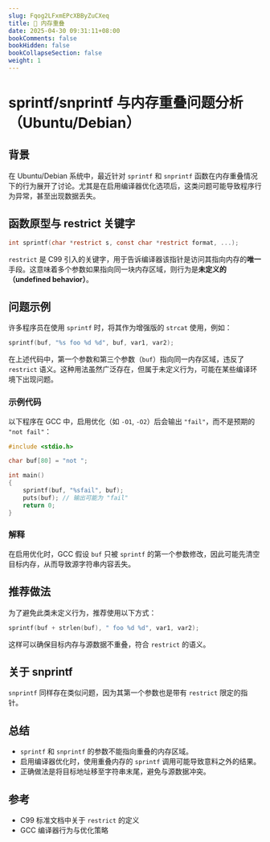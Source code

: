 ```yaml
---
slug: Fqog2LFxmEPcXBByZuCXeq
title: 📝 内存重叠
date: 2025-04-30 09:31:11+08:00
bookComments: false
bookHidden: false
bookCollapseSection: false
weight: 1
---
```


# sprintf/snprintf 与内存重叠问题分析（Ubuntu/Debian）

## 背景

在 Ubuntu/Debian 系统中，最近针对 `sprintf` 和 `snprintf` 函数在内存重叠情况下的行为展开了讨论。尤其是在启用编译器优化选项后，这类问题可能导致程序行为异常，甚至出现数据丢失。

## 函数原型与 restrict 关键字

```c
int sprintf(char *restrict s, const char *restrict format, ...);
```

`restrict` 是 C99 引入的关键字，用于告诉编译器该指针是访问其指向内存的**唯一**手段。这意味着多个参数如果指向同一块内存区域，则行为是**未定义的（undefined behavior）**。

## 问题示例

许多程序员在使用 `sprintf` 时，将其作为增强版的 `strcat` 使用，例如：

```c
sprintf(buf, "%s foo %d %d", buf, var1, var2);
```

在上述代码中，第一个参数和第三个参数（`buf`）指向同一内存区域，违反了 `restrict` 语义。这种用法虽然广泛存在，但属于未定义行为，可能在某些编译环境下出现问题。

### 示例代码

以下程序在 GCC 中，启用优化（如 `-O1`, `-O2`）后会输出 `"fail"`，而不是预期的 `"not fail"`：

```c
#include <stdio.h>

char buf[80] = "not ";

int main()
{
    sprintf(buf, "%sfail", buf);
    puts(buf); // 输出可能为 "fail"
    return 0;
}
```

### 解释

在启用优化时，GCC 假设 `buf` 只被 `sprintf` 的第一个参数修改，因此可能先清空目标内存，从而导致源字符串内容丢失。

## 推荐做法

为了避免此类未定义行为，推荐使用以下方式：

```c
sprintf(buf + strlen(buf), " foo %d %d", var1, var2);
```

这样可以确保目标内存与源数据不重叠，符合 `restrict` 的语义。

## 关于 snprintf

`snprintf` 同样存在类似问题，因为其第一个参数也是带有 `restrict` 限定的指针。

## 总结

- `sprintf` 和 `snprintf` 的参数不能指向重叠的内存区域。
- 启用编译器优化时，使用重叠内存的 `sprintf` 调用可能导致意料之外的结果。
- 正确做法是将目标地址移至字符串末尾，避免与源数据冲突。

## 参考

- C99 标准文档中关于 `restrict` 的定义
- GCC 编译器行为与优化策略

